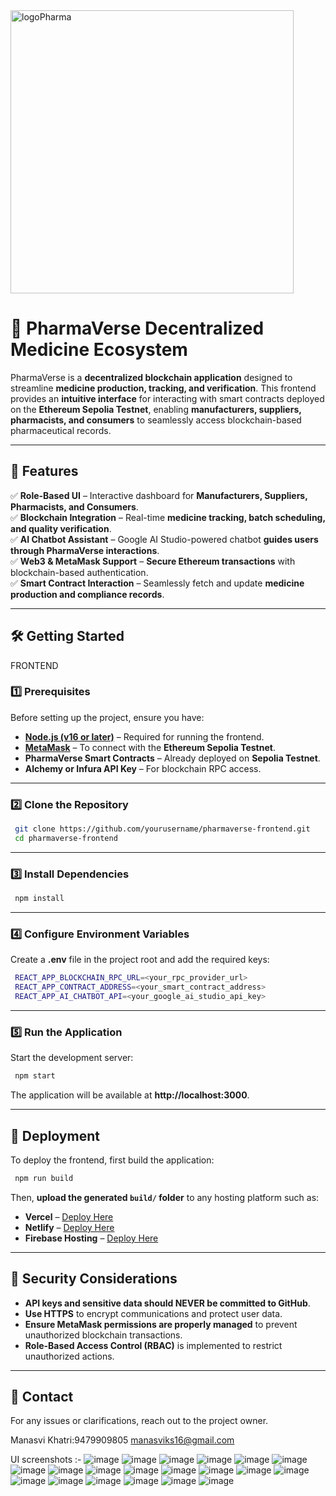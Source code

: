 <img align="center" width="453" alt="logoPharma" src="https://github.com/Team-Upsilon/PharmaVerse-frontend/assets/103581884/6c562eb4-4c57-4f20-9cdd-e9fe98cc27f1">

# 🌿 PharmaVerse  Decentralized Medicine Ecosystem  

PharmaVerse is a **decentralized blockchain application** designed to streamline **medicine production, tracking, and verification**. This frontend provides an **intuitive interface** for interacting with smart contracts deployed on the **Ethereum Sepolia Testnet**, enabling **manufacturers, suppliers, pharmacists, and consumers** to seamlessly access blockchain-based pharmaceutical records.  

---

## 🚀 Features  

✅ **Role-Based UI** – Interactive dashboard for **Manufacturers, Suppliers, Pharmacists, and Consumers**.  
✅ **Blockchain Integration** – Real-time **medicine tracking, batch scheduling, and quality verification**.  
✅ **AI Chatbot Assistant** – Google AI Studio-powered chatbot **guides users through PharmaVerse interactions**.  
✅ **Web3 & MetaMask Support** – **Secure Ethereum transactions** with blockchain-based authentication.  
✅ **Smart Contract Interaction** – Seamlessly fetch and update **medicine production and compliance records**.  

---

## 🛠️ Getting Started  
FRONTEND
### 1️⃣ Prerequisites  

Before setting up the project, ensure you have:  

- **[Node.js (v16 or later)](https://nodejs.org/)** – Required for running the frontend.  
- **[MetaMask](https://metamask.io/)** – To connect with the **Ethereum Sepolia Testnet**.  
- **PharmaVerse Smart Contracts** – Already deployed on **Sepolia Testnet**.  
- **Alchemy or Infura API Key** – For blockchain RPC access.  

---

### 2️⃣ Clone the Repository  

```sh
 git clone https://github.com/yourusername/pharmaverse-frontend.git
 cd pharmaverse-frontend
```

---

### 3️⃣ Install Dependencies  

```sh
 npm install
```

---

### 4️⃣ Configure Environment Variables  

Create a **.env** file in the project root and add the required keys:  

```sh
 REACT_APP_BLOCKCHAIN_RPC_URL=<your_rpc_provider_url>
 REACT_APP_CONTRACT_ADDRESS=<your_smart_contract_address>
 REACT_APP_AI_CHATBOT_API=<your_google_ai_studio_api_key>
```

---

### 5️⃣ Run the Application  

Start the development server:  

```sh
 npm start
```

The application will be available at **http://localhost:3000**.  

---

## 🔄 Deployment  

To deploy the frontend, first build the application:  

```sh
 npm run build
```

Then, **upload the generated `build/` folder** to any hosting platform such as:  

- **Vercel** – [Deploy Here](https://vercel.com/)  
- **Netlify** – [Deploy Here](https://www.netlify.com/)  
- **Firebase Hosting** – [Deploy Here](https://firebase.google.com/)  

---

## 🔐 Security Considerations  

- **API keys and sensitive data should NEVER be committed to GitHub**.  
- **Use HTTPS** to encrypt communications and protect user data.  
- **Ensure MetaMask permissions are properly managed** to prevent unauthorized blockchain transactions.  
- **Role-Based Access Control (RBAC)** is implemented to restrict unauthorized actions.  

---

## 📩 Contact  

For any issues or clarifications, reach out to the project owner.  

Manasvi Khatri:9479909805
manasviks16@gmail.com


UI screenshots :-
![image](https://github.com/user-attachments/assets/76429222-30f3-453b-b3f7-7decb568bf1e)
![image](https://github.com/user-attachments/assets/7fef9003-44b4-43af-acf1-a3524c3a7439)
![image](https://github.com/user-attachments/assets/274f3a1d-21b6-4d63-ae7b-1b20d7a98c2e)
![image](https://github.com/user-attachments/assets/5763f8b0-d5fc-4ead-b6bd-941c98198bbc)
![image](https://github.com/user-attachments/assets/42848988-6637-49f8-9271-dd5fe1f7e114)
![image](https://github.com/user-attachments/assets/857e58df-07bc-4b14-9ca4-448b87debf58)
![image](https://github.com/user-attachments/assets/07c27fc3-1070-4ccc-96ad-93c11724aab2)
![image](https://github.com/user-attachments/assets/3fa4d110-45ff-496c-9394-feb970eb4465)
![image](https://github.com/user-attachments/assets/6d6a5deb-d561-47e2-8b1f-59bf9228d602)
![image](https://github.com/user-attachments/assets/0acf2fe4-3e40-4a1b-b41c-0bc3f0b7d9c9)
![image](https://github.com/user-attachments/assets/647e799f-042b-41eb-abc7-4a11d1f96491)
![image](https://github.com/user-attachments/assets/407d25c9-fba0-4d6e-a922-04cac80c69ac)
![image](https://github.com/user-attachments/assets/a3bc4432-78b2-4e06-88fc-1abd256422fb)
![image](https://github.com/user-attachments/assets/58b27c76-fbb4-4e3a-8319-d4f4279e5bc7)
![image](https://github.com/user-attachments/assets/e2cc8461-78de-454e-9a57-906516c57648)
![image](https://github.com/user-attachments/assets/fc16a315-82d5-48f9-b617-1d59b6a6dcc5)
![image](https://github.com/user-attachments/assets/717251e4-cb01-4381-90c3-ca76a0bb500d)
![image](https://github.com/user-attachments/assets/3b45cf7e-1eca-46be-bfc4-e775682601e5)
![image](https://github.com/user-attachments/assets/bd09f277-f8f6-4a09-8791-f3c28d652753)
![image](https://github.com/user-attachments/assets/29b19220-df79-4933-a907-5f9e00178c5d)



























